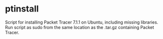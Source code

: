 # ptinstall
Script for installing Packet Tracer 7.1.1 on Ubuntu, including missing libraries. Run script as sudo from the same location as the .tar.gz containing Packet Tracer.
